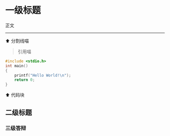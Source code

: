 # 一级标题

正文

---

⬆ 分割线喵


> 引用喵

```c
#include <stdio.h>
int main()
{
    printf("Hello World!\n");
    return 0;
}
```
⬆ 代码块

## 二级标题

### 三级答辩